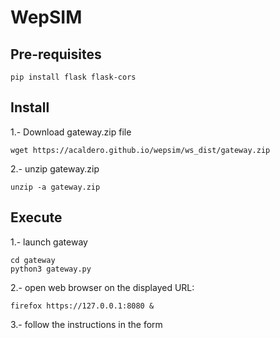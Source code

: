# WepSIM


## Pre-requisites

```
pip install flask flask-cors
```


## Install

1.- Download gateway.zip file
```
wget https://acaldero.github.io/wepsim/ws_dist/gateway.zip
```

2.- unzip gateway.zip
```
unzip -a gateway.zip
```


## Execute

1.- launch gateway
```
cd gateway
python3 gateway.py
```

2.- open web browser on the displayed URL:
```
firefox https://127.0.0.1:8080 &
```

3.- follow the instructions in the form


